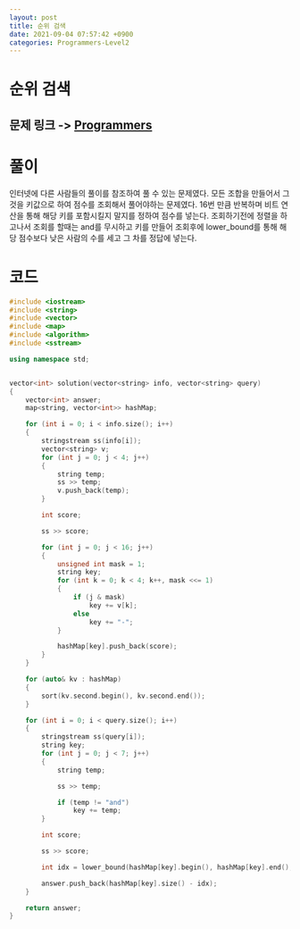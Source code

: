 ```yaml
---
layout: post
title: 순위 검색
date: 2021-09-04 07:57:42 +0900
categories: Programmers-Level2
---
```


# 순위 검색
## 문제 링크 -> [Programmers](https://programmers.co.kr/learn/courses/30/lessons/72412)

# 풀이
인터넷에 다른 사람들의 풀이를 참조하여 풀 수 있는 문제였다. 모든 조합을 만들어서 그것을 키값으로 하여 점수를 조회해서 풀어야하는 문제였다. 16번 만큼 반복하며 비트 연산을 통해 해당 키를 포함시킬지 말지를 정하여 점수를 넣는다. 조회하기전에 정렬을 하고나서 조회를 할때는 and를 무시하고 키를 만들어 조회후에 lower_bound를 통해 해당 점수보다 낮은 사람의 수를 세고 그 차를 정답에 넣는다.

# 코드
```c++
#include <iostream>
#include <string>
#include <vector>
#include <map>
#include <algorithm>
#include <sstream>

using namespace std;


vector<int> solution(vector<string> info, vector<string> query) 
{
    vector<int> answer;
    map<string, vector<int>> hashMap;

    for (int i = 0; i < info.size(); i++)
    {
        stringstream ss(info[i]);
        vector<string> v;
        for (int j = 0; j < 4; j++)
        {
            string temp;
            ss >> temp;
            v.push_back(temp);
        }

        int score;

        ss >> score;

        for (int j = 0; j < 16; j++)
        {
            unsigned int mask = 1;
            string key;
            for (int k = 0; k < 4; k++, mask <<= 1)
            {
                if (j & mask)
                    key += v[k];
                else
                    key += "-";
            }

            hashMap[key].push_back(score);
        }
    }

    for (auto& kv : hashMap)
    {
        sort(kv.second.begin(), kv.second.end());
    }

    for (int i = 0; i < query.size(); i++)
    {
        stringstream ss(query[i]);
        string key;
        for (int j = 0; j < 7; j++)
        {
            string temp;

            ss >> temp;

            if (temp != "and")
                key += temp;
        }

        int score;

        ss >> score;

        int idx = lower_bound(hashMap[key].begin(), hashMap[key].end(), score) - hashMap[key].begin();

        answer.push_back(hashMap[key].size() - idx);
    }

    return answer;
}
```